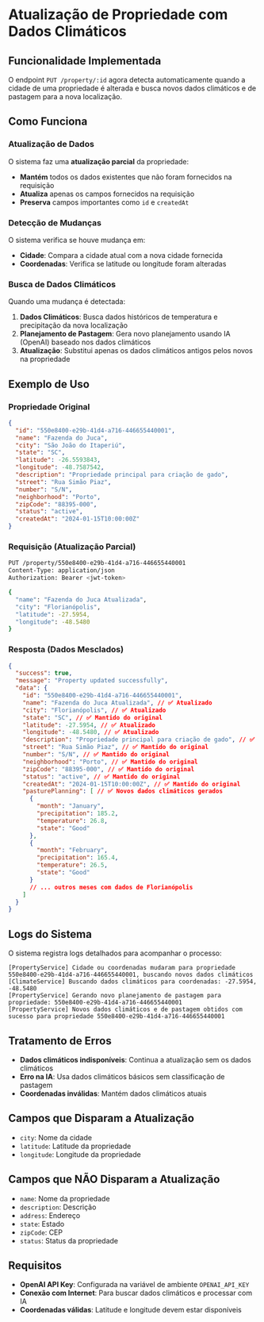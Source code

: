 # Atualização de Propriedade com Dados Climáticos

## Funcionalidade Implementada

O endpoint `PUT /property/:id` agora detecta automaticamente quando a cidade de uma propriedade é alterada e busca novos dados climáticos e de pastagem para a nova localização.

## Como Funciona

### Atualização de Dados
O sistema faz uma **atualização parcial** da propriedade:
- **Mantém** todos os dados existentes que não foram fornecidos na requisição
- **Atualiza** apenas os campos fornecidos na requisição
- **Preserva** campos importantes como `id` e `createdAt`

### Detecção de Mudanças
O sistema verifica se houve mudança em:
- **Cidade**: Compara a cidade atual com a nova cidade fornecida
- **Coordenadas**: Verifica se latitude ou longitude foram alteradas

### Busca de Dados Climáticos
Quando uma mudança é detectada:
1. **Dados Climáticos**: Busca dados históricos de temperatura e precipitação da nova localização
2. **Planejamento de Pastagem**: Gera novo planejamento usando IA (OpenAI) baseado nos dados climáticos
3. **Atualização**: Substitui apenas os dados climáticos antigos pelos novos na propriedade

## Exemplo de Uso

### Propriedade Original
```json
{
  "id": "550e8400-e29b-41d4-a716-446655440001",
  "name": "Fazenda do Juca",
  "city": "São João do Itaperiú",
  "state": "SC",
  "latitude": -26.5593843,
  "longitude": -48.7587542,
  "description": "Propriedade principal para criação de gado",
  "street": "Rua Simão Piaz",
  "number": "S/N",
  "neighborhood": "Porto",
  "zipCode": "88395-000",
  "status": "active",
  "createdAt": "2024-01-15T10:00:00Z"
}
```

### Requisição (Atualização Parcial)
```bash
PUT /property/550e8400-e29b-41d4-a716-446655440001
Content-Type: application/json
Authorization: Bearer <jwt-token>

{
  "name": "Fazenda do Juca Atualizada",
  "city": "Florianópolis",
  "latitude": -27.5954,
  "longitude": -48.5480
}
```

### Resposta (Dados Mesclados)
```json
{
  "success": true,
  "message": "Property updated successfully",
  "data": {
    "id": "550e8400-e29b-41d4-a716-446655440001",
    "name": "Fazenda do Juca Atualizada", // ✅ Atualizado
    "city": "Florianópolis", // ✅ Atualizado
    "state": "SC", // ✅ Mantido do original
    "latitude": -27.5954, // ✅ Atualizado
    "longitude": -48.5480, // ✅ Atualizado
    "description": "Propriedade principal para criação de gado", // ✅ Mantido do original
    "street": "Rua Simão Piaz", // ✅ Mantido do original
    "number": "S/N", // ✅ Mantido do original
    "neighborhood": "Porto", // ✅ Mantido do original
    "zipCode": "88395-000", // ✅ Mantido do original
    "status": "active", // ✅ Mantido do original
    "createdAt": "2024-01-15T10:00:00Z", // ✅ Mantido do original
    "pasturePlanning": [ // ✅ Novos dados climáticos gerados
      {
        "month": "January",
        "precipitation": 185.2,
        "temperature": 26.8,
        "state": "Good"
      },
      {
        "month": "February",
        "precipitation": 165.4,
        "temperature": 26.5,
        "state": "Good"
      }
      // ... outros meses com dados de Florianópolis
    ]
  }
}
```

## Logs do Sistema

O sistema registra logs detalhados para acompanhar o processo:

```
[PropertyService] Cidade ou coordenadas mudaram para propriedade 550e8400-e29b-41d4-a716-446655440001, buscando novos dados climáticos
[ClimateService] Buscando dados climáticos para coordenadas: -27.5954, -48.5480
[PropertyService] Gerando novo planejamento de pastagem para propriedade: 550e8400-e29b-41d4-a716-446655440001
[PropertyService] Novos dados climáticos e de pastagem obtidos com sucesso para propriedade 550e8400-e29b-41d4-a716-446655440001
```

## Tratamento de Erros

- **Dados climáticos indisponíveis**: Continua a atualização sem os dados climáticos
- **Erro na IA**: Usa dados climáticos básicos sem classificação de pastagem
- **Coordenadas inválidas**: Mantém dados climáticos atuais

## Campos que Disparam a Atualização

- `city`: Nome da cidade
- `latitude`: Latitude da propriedade
- `longitude`: Longitude da propriedade

## Campos que NÃO Disparam a Atualização

- `name`: Nome da propriedade
- `description`: Descrição
- `address`: Endereço
- `state`: Estado
- `zipCode`: CEP
- `status`: Status da propriedade

## Requisitos

- **OpenAI API Key**: Configurada na variável de ambiente `OPENAI_API_KEY`
- **Conexão com Internet**: Para buscar dados climáticos e processar com IA
- **Coordenadas válidas**: Latitude e longitude devem estar disponíveis
